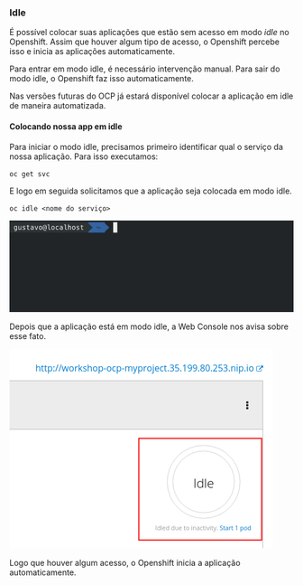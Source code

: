 ### Idle

É possível colocar suas aplicações que estão sem acesso em modo _idle_ no Openshift. Assim que houver algum tipo de acesso, o Openshift percebe isso e inicia as aplicações automaticamente.

Para entrar em modo idle, é necessário intervenção manual. Para sair do modo idle, o Openshift faz isso automaticamente.

Nas versões futuras do OCP já estará disponível colocar a aplicação em idle de maneira automatizada.

#### Colocando nossa app em idle

Para iniciar o modo idle, precisamos primeiro identificar qual o serviço da nossa aplicação. Para isso executamos:

```
oc get svc
```

E logo em seguida solicitamos que a aplicação seja colocada em modo idle.

```
oc idle <nome do serviço>
```

![](/assets/idle.gif)

Depois que a aplicação está em modo idle, a Web Console nos avisa sobre esse fato.

![](/assets/Selection_296.png)

Logo que houver algum acesso, o Openshift inicia a aplicação automaticamente.

